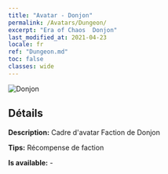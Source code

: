 ```yaml
---
title: "Avatar - Donjon"
permalink: /Avatars/Dungeon/
excerpt: "Era of Chaos  Donjon"
last_modified_at: 2021-04-23
locale: fr
ref: "Dungeon.md"
toc: false
classes: wide
---
```

 ![Donjon](/images/a/avatarFrame_45.png)

## Détails

 **Description:** Cadre d'avatar Faction de Donjon 

 **Tips:** Récompense de faction 

 **Is available:**  - 

